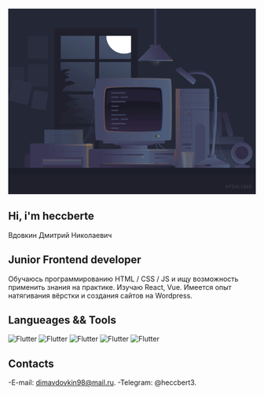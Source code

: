 ![Header](https://github.com/heccberte/heccberte/blob/main/assets/8b35fef55fba1a201c9c7a11d3ec3d64.gif)

## Hi, i'm heccberte
Вдовкин Дмитрий Николаевич

## Junior Frontend developer
Обучаюсь программированию HTML / CSS / JS и ищу возможность применить знания на практике. Изучаю React, Vue. Имеется опыт натягивания вёрстки и создания сайтов на Wordpress.
## Langueages && Tools
![Flutter](https://img.shields.io/badge/CSS-090909?style=for-the-badge&logo=css3)
![Flutter](https://img.shields.io/badge/JavaScript-090909?style=for-the-badge&logo=javascript)
![Flutter](https://img.shields.io/badge/vue-090909?style=for-the-badge&logo=vuedotjs)
![Flutter](https://img.shields.io/badge/React-090909?style=for-the-badge&logo=react)
![Flutter](https://img.shields.io/badge/Wordpress-090909?style=for-the-badge&logo=wordpress)

## Contacts

-E-mail: dimavdovkin98@mail.ru.
-Telegram: @heccbert3.